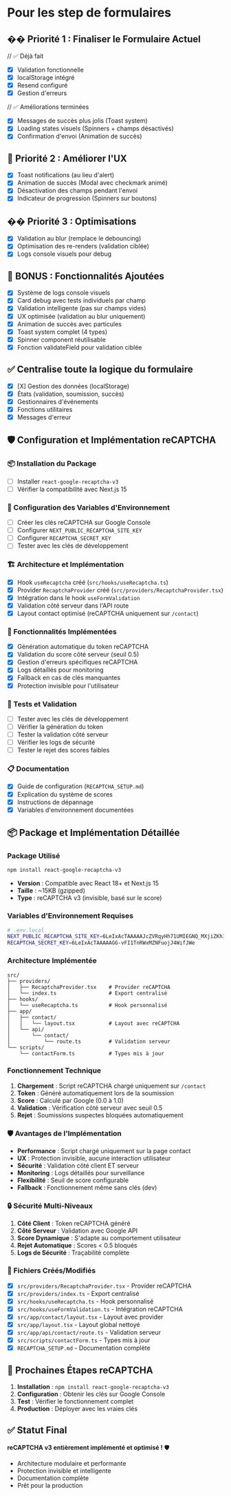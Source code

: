 # Pour les step de formulaires

## �� Priorité 1 : Finaliser le Formulaire Actuel

// ✅ Déjà fait
- [X] Validation fonctionnelle
- [X] localStorage intégré
- [X] Resend configuré
- [X] Gestion d'erreurs

// ✅ Améliorations terminées
- [X] Messages de succès plus jolis (Toast system)
- [X] Loading states visuels (Spinners + champs désactivés)
- [X] Confirmation d'envoi (Animation de succès)

## 🎯 Priorité 2 : Améliorer l'UX

- [X] Toast notifications (au lieu d'alert)
- [X] Animation de succès (Modal avec checkmark animé)
- [X] Désactivation des champs pendant l'envoi
- [X] Indicateur de progression (Spinners sur boutons)

## �� Priorité 3 : Optimisations
- [X] Validation au blur (remplace le debouncing)
- [X] Optimisation des re-renders (validation ciblée)
- [X] Logs console visuels pour debug

## 🎉 BONUS : Fonctionnalités Ajoutées
- [X] Système de logs console visuels
- [X] Card debug avec tests individuels par champ
- [X] Validation intelligente (pas sur champs vides)
- [X] UX optimisée (validation au blur uniquement)
- [X] Animation de succès avec particules
- [X] Toast system complet (4 types)
- [X] Spinner component réutilisable
- [X] Fonction validateField pour validation ciblée

## ✅ Centralise toute la logique du formulaire
- [X] [X] Gestion des données (localStorage)
- [X] États (validation, soumission, succès)
- [X] Gestionnaires d'événements
- [X] Fonctions utilitaires
- [X] Messages d'erreur

## 🛡️ Configuration et Implémentation reCAPTCHA

### 📦 Installation du Package
- [ ] Installer `react-google-recaptcha-v3`
- [ ] Vérifier la compatibilité avec Next.js 15

### 🔑 Configuration des Variables d'Environnement
- [ ] Créer les clés reCAPTCHA sur Google Console
- [ ] Configurer `NEXT_PUBLIC_RECAPTCHA_SITE_KEY`
- [ ] Configurer `RECAPTCHA_SECRET_KEY`
- [ ] Tester avec les clés de développement

### 🏗️ Architecture et Implémentation
- [X] Hook `useRecaptcha` créé (`src/hooks/useRecaptcha.ts`)
- [X] Provider `RecaptchaProvider` créé (`src/providers/RecaptchaProvider.tsx`)
- [X] Intégration dans le hook `useFormValidation`
- [X] Validation côté serveur dans l'API route
- [X] Layout contact optimisé (reCAPTCHA uniquement sur `/contact`)

### 🔧 Fonctionnalités Implémentées
- [X] Génération automatique du token reCAPTCHA
- [X] Validation du score côté serveur (seuil 0.5)
- [X] Gestion d'erreurs spécifiques reCAPTCHA
- [X] Logs détaillés pour monitoring
- [X] Fallback en cas de clés manquantes
- [X] Protection invisible pour l'utilisateur

### 🧪 Tests et Validation
- [ ] Tester avec les clés de développement
- [ ] Vérifier la génération du token
- [ ] Tester la validation côté serveur
- [ ] Vérifier les logs de sécurité
- [ ] Tester le rejet des scores faibles

### 📋 Documentation
- [X] Guide de configuration (`RECAPTCHA_SETUP.md`)
- [X] Explication du système de scores
- [X] Instructions de dépannage
- [X] Variables d'environnement documentées

## 📦 Package et Implémentation Détaillée

### Package Utilisé
```bash
npm install react-google-recaptcha-v3
```
- **Version** : Compatible avec React 18+ et Next.js 15
- **Taille** : ~15KB (gzipped)
- **Type** : reCAPTCHA v3 (invisible, basé sur le score)

### Variables d'Environnement Requises
```bash
# .env.local
NEXT_PUBLIC_RECAPTCHA_SITE_KEY=6LeIxAcTAAAAAJcZVRqyHh71UMIEGNQ_MXjiZKhI
RECAPTCHA_SECRET_KEY=6LeIxAcTAAAAAGG-vFI1TnRWxMZNFuojJ4WifJWe
```

### Architecture Implémentée
```
src/
├── providers/
│   ├── RecaptchaProvider.tsx    # Provider reCAPTCHA
│   └── index.ts                 # Export centralisé
├── hooks/
│   └── useRecaptcha.ts          # Hook personnalisé
├── app/
│   ├── contact/
│   │   └── layout.tsx           # Layout avec reCAPTCHA
│   └── api/
│       └── contact/
│           └── route.ts         # Validation serveur
└── scripts/
    └── contactForm.ts           # Types mis à jour
```

### Fonctionnement Technique
1. **Chargement** : Script reCAPTCHA chargé uniquement sur `/contact`
2. **Token** : Généré automatiquement lors de la soumission
3. **Score** : Calculé par Google (0.0 à 1.0)
4. **Validation** : Vérification côté serveur avec seuil 0.5
5. **Rejet** : Soumissions suspectes bloquées automatiquement

### 🛡️ Avantages de l'Implémentation
- **Performance** : Script chargé uniquement sur la page contact
- **UX** : Protection invisible, aucune interaction utilisateur
- **Sécurité** : Validation côté client ET serveur
- **Monitoring** : Logs détaillés pour surveillance
- **Flexibilité** : Seuil de score configurable
- **Fallback** : Fonctionnement même sans clés (dev)

### 🔒 Sécurité Multi-Niveaux
1. **Côté Client** : Token reCAPTCHA généré
2. **Côté Serveur** : Validation avec Google API
3. **Score Dynamique** : S'adapte au comportement utilisateur
4. **Rejet Automatique** : Scores < 0.5 bloqués
5. **Logs de Sécurité** : Traçabilité complète

### 📁 Fichiers Créés/Modifiés
- [X] `src/providers/RecaptchaProvider.tsx` - Provider reCAPTCHA
- [X] `src/providers/index.ts` - Export centralisé
- [X] `src/hooks/useRecaptcha.ts` - Hook personnalisé
- [X] `src/hooks/useFormValidation.ts` - Intégration reCAPTCHA
- [X] `src/app/contact/layout.tsx` - Layout avec provider
- [X] `src/app/layout.tsx` - Layout global nettoyé
- [X] `src/app/api/contact/route.ts` - Validation serveur
- [X] `src/scripts/contactForm.ts` - Types mis à jour
- [X] `RECAPTCHA_SETUP.md` - Documentation complète

## 🎯 Prochaines Étapes reCAPTCHA
1. **Installation** : `npm install react-google-recaptcha-v3`
2. **Configuration** : Obtenir les clés sur Google Console
3. **Test** : Vérifier le fonctionnement complet
4. **Production** : Déployer avec les vraies clés

## ✅ Statut Final
**reCAPTCHA v3 entièrement implémenté et optimisé !** 🛡️
- Architecture modulaire et performante
- Protection invisible et intelligente
- Documentation complète
- Prêt pour la production